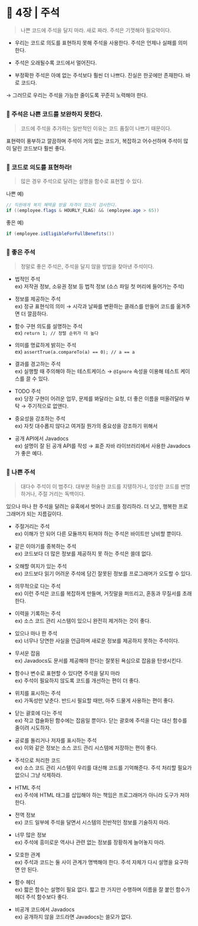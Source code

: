 # 🧷 4장 | 주석
> 나쁜 코드에 주석을 달지 마라. 새로 짜라. 주석은 기껏해야 필요악이다.

- 우리는 코드로 의도를 표현하지 못해 주석을 사용한다. 주석은 언제나 실패를 의미한다.

- 주석은 오래될수록 코드에서 멀어진다.

- 부정확한 주석은 아예 없는 주석보다 훨씬 더 나쁘다. 진실은 한곳에만 존재한다. 바로 코드다.

→  그러므로 우리는 주석을 가능한 줄이도록 꾸준히 노력해야 한다.  

##

### 📘 주석은 나쁜 코드를 보완하지 못한다.

> 코드에 주석을 추가하는 일반적인 이유는 코드 품질이 나쁘기 때문이다.

표현력이 풍부하고 깔끔하며 주석이 거의 없는 코드가, 복잡하고 어수선하며 주석이 많이 달린 코드보다 훨씬 좋다.

##

### 📘 코드로 의도를 표현하라!

> 많은 경우 주석으로 달려는 설명을 함수로 표현할 수 있다.  

나쁜 예)

```java
// 직원에게 복지 혜택을 받을 자격이 있는지 검사한다.
if ((employee.flags & HOURLY_FLAG) && (employee.age > 65))
```

좋은 예)

```java
if (employee.isEligibleForFullBenefits())
```

## 

### 📘 좋은 주석

> 정말로 좋은 주석은, 주석을 달지 않을 방법을 찾아낸 주석이다.

- 법적인 주석  
ex) 저작권 정보, 소유권 정보 등 법적 정보 (소스 파일 첫 머리에 들어가는 주석)

- 정보를 제공하는 주석  
ex) 정규 표현식의 의미 → 시각과 날짜를 변환하는 클래스를 만들어 코드를 옮겨주면 더 깔끔하다.

- 함수 구현 의도를 설명하는 주석  
ex) `return 1; // 정렬 순위가 더 높다`

- 의미를 명료하게 밝히는 주석  
ex) `assertTrue(a.compareTo(a) == 0); // a == a`

- 결과를 경고하는 주석  
ex) 실행할 때 주의해야 하는 테스트케이스 → `@Ignore` 속성을 이용해 테스트 케이스를 끌 수 있다.

- TODO 주석  
ex) 당장 구현이 어려운 업무, 문제를 봐달라는 요청, 더 좋은 이름을 떠올려달라 부탁 → 주기적으로 없앤다.

- 중요성을 강조하는 주석  
ex) 자칫 대수롭지 않다고 여겨질 뭔가의 중요성을 강조하기 위해서

- 공개 API에서 Javadocs  
ex) 설명이 잘 된 공개 API를 작성 → 표준 자바 라이브러리에서 사용한 Javadocs가 좋은 예다.

##

### 📘 나쁜 주석

> 대다수 주석이 이 범주다. 대부분 허술한 코드를 지탱하거나, 엉성한 코드를 변명하거나, 주절 거리는 독백이다.

있으나 마나 한 주석을 달려는 유혹에서 벗어나 코드를 정리하라. 더 낫고, 행복한 프로그래머가 되는 지름길이다.

- 주절거리는 주석  
ex) 이해가 안 되어 다른 모듈까지 뒤져야 하는 주석은 바이트만 낭비할 뿐이다.

- 같은 이야기를 중복하는 주석  
ex) 코드보다 더 많은 정보를 제공하지 못 하는 주석은 쓸데 없다.

- 오해할 여지가 있는 주석  
ex) 코드보다 읽기 어려운 주석에 담긴 잘못된 정보를 프로그래머가 오도할 수 있다.

- 의무적으로 다는 주석  
ex) 이런 주석은 코드를 복잡하게 만들며, 거짓말을 퍼뜨리고, 혼동과 무질서를 초래한다.

- 이력을 기록하는 주석  
ex) 소스 코드 관리 시스템이 있으니 완전히 제거하는 것이 좋다.

- 있으나 마나 한 주석  
ex) 너무나 당연한 사실을 언급하며 새로운 정보를 제공하지 못하는 주석이다.

- 무서운 잡음  
ex) Javadocs도 문서를 제공해야 한다는 잘못된 욕심으로 잡음을 탄생시킨다.

- 함수나 변수로 표현할 수 있다면 주석을 달지 마라  
ex) 주석이 필요하지 않도록 코드를 개선하는 편이 더 좋다.

- 위치를 표시하는 주석  
ex) 가독성만 낮춘다. 반드시 필요할 때만, 아주 드물게 사용하는 편이 좋다.

- 닫는 괄호에 다는 주석  
ex) 작고 캡슐화된 함수에는 잡음일 뿐이다. 닫는 괄호에 주석을 다는 대신 함수를 줄이려 시도하자.

- 공로를 돌리거나 저자를 표시하는 주석  
ex) 이와 같은 정보는 소스 코드 관리 시스템에 저장하는 편이 좋다.

- 주석으로 처리한 코드  
ex) 소스 코드 관리 시스템이 우리를 대신해 코드를 기억해준다. 주석 처리할 필요가 없으니 그냥 삭제하라.

- HTML 주석  
ex) 주석에 HTML 태그를 삽입해야 하는 책임은 프로그래머가 아니라 도구가 져야 한다.

- 전역 정보  
ex) 코드 일부에 주석을 달면서 시스템의 전반적인 정보를 기술하지 마라.

- 너무 많은 정보  
ex) 주석에 흥미로운 역사나 관련 없는 정보를 장황하게 늘어놓지 마라.

- 모호한 관계  
ex) 주석과 코드는 둘 사이 관계가 명백해야 한다. 주석 자체가 다시 설명을 요구하면 안 된다.

- 함수 헤더  
ex) 짧은 함수는 설명이 필요 없다. 짧고 한 가지만 수행하며 이름을 잘 붙인 함수가 헤더 주석 함수보다 좋다.

- 비공개 코드에서 Javadocs  
ex) 공개하지 않을 코드라면 Javadocs는 쓸모가 없다.
